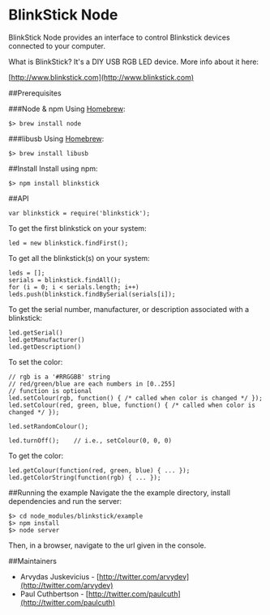 # BlinkStick Node

BlinkStick Node provides an interface to control Blinkstick devices connected to your computer.

What is BlinkStick? It's a DIY USB RGB LED device. More info about it here:

[http://www.blinkstick.com](http://www.blinkstick.com)


##Prerequisites

###Node & npm
Using [Homebrew](http://homebrew.org/):

```
$> brew install node
```

###libusb
Using [Homebrew](http://homebrew.org/):

```
$> brew install libusb
```


##Install
Install using npm:

```
$> npm install blinkstick
```


##API

    var blinkstick = require('blinkstick');

To get the first blinkstick on your system:

    led = new blinkstick.findFirst();

To get all the blinkstick(s) on your system:

    leds = [];
    serials = blinkstick.findAll();
    for (i = 0; i < serials.length; i++) leds.push(blinkstick.findBySerial(serials[i]);

To get the serial number, manufacturer, or description associated with a blinkstick:

    led.getSerial()
    led.getManufacturer()
    led.getDescription()

To set the color:

    // rgb is a '#RRGGBB' string
    // red/green/blue are each numbers in [0..255]
    // function is optional
    led.setColour(rgb, function() { /* called when color is changed */ });
    led.setColour(red, green, blue, function() { /* called when color is changed */ });

    led.setRandomColour();

    led.turnOff();    // i.e., setColour(0, 0, 0)

To get the color:

    led.getColour(function(red, green, blue) { ... });
    led.getColorString(function(rgb) { ... });

##Running the example
Navigate the the example directory, install dependencies and run the server:

```
$> cd node_modules/blinkstick/example
$> npm install
$> node server
```

Then, in a browser, navigate to the url given in the console.


##Maintainers
* Arvydas Juskevicius - [http://twitter.com/arvydev](http://twitter.com/arvydev)
* Paul Cuthbertson - [http://twitter.com/paulcuth](http://twitter.com/paulcuth)
